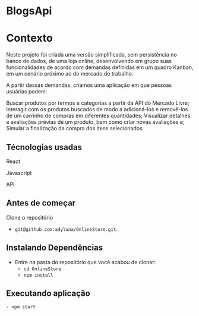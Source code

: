 # BlogsApi

# Contexto

Neste projeto foi criada uma versão simplificada, sem persistência no banco de dados, de uma loja online, desenvolvendo em grupo suas funcionalidades de acordo com demandas definidas em um quadro Kanban, em um cenário próximo ao do mercado de trabalho.

A partir dessas demandas, criamos uma aplicação em que pessoas usuárias podem:

Buscar produtos por termos e categorias a partir da API do Mercado Livre;
Interagir com os produtos buscados de modo a adicioná-los e removê-los de um carrinho de compras em diferentes quantidades;
Visualizar detalhes e avaliações prévias de um produto, bem como criar novas avaliações e;
Simular a finalização da compra dos itens selecionados.

## Técnologias usadas

React

Javascript

API

## Antes de começar

Clone o repositório

  - `git@github.com:adyluna/OnlineStore.git`.

## Instalando Dependências

  - Entre na pasta do repositório que você acabou de clonar:
    - `cd OnlineStore`
    -  `npm install`

## Executando aplicação

    - npm start

